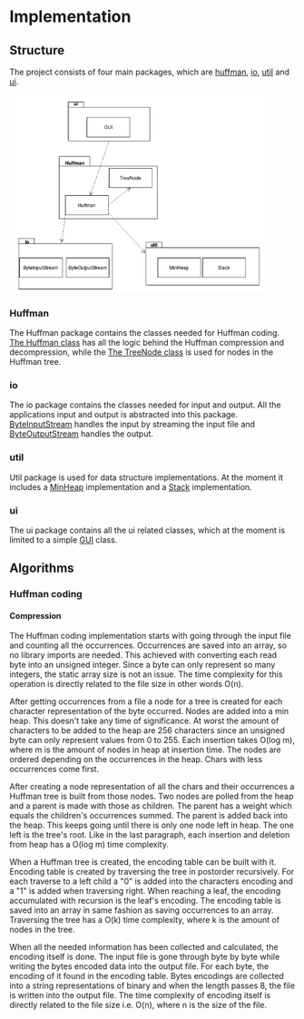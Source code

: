 # Implementation

## Structure

The project consists of four main packages, which are [huffman](<https://github.com/Darake/zip-zop/tree/master/zipzop/src/main/java/zipzop/huffman>), [io](<https://github.com/Darake/zip-zop/tree/master/zipzop/src/main/java/zipzop/io>), [util](<https://github.com/Darake/zip-zop/tree/master/zipzop/src/main/java/zipzop/util>) and [ui](<https://github.com/Darake/zip-zop/tree/master/zipzop/src/main/java/zipzop/ui>).  

<img src="https://raw.githubusercontent.com/Darake/zip-zop/master/documentation/images/i-1.png" width="450">  

### Huffman

The Huffman package contains the classes needed for Huffman coding. [The Huffman class](<https://github.com/Darake/zip-zop/blob/master/zipzop/src/main/java/zipzop/huffman/Huffman.java>) has all the logic behind the Huffman compression and decompression, while the [The TreeNode class](<https://github.com/Darake/zip-zop/blob/master/zipzop/src/main/java/zipzop/huffman/TreeNode.java>) is used for nodes in the Huffman tree.

### io

The io package contains the classes needed for input and output. All the applications input and output is abstracted into this package. [ByteInputStream](<https://github.com/Darake/zip-zop/blob/master/zipzop/src/main/java/zipzop/io/ByteInputStream.java>) handles the input by streaming the input file and [ByteOutputStream](<https://github.com/Darake/zip-zop/blob/master/zipzop/src/main/java/zipzop/io/ByteOutputStream.java>) handles the output.

### util

Util package is used for data structure implementations. At the moment it includes a [MinHeap](<https://github.com/Darake/zip-zop/blob/master/zipzop/src/main/java/zipzop/util/MinHeap.java>) implementation and a [Stack](https://github.com/Darake/zip-zop/blob/master/zipzop/src/main/java/zipzop/util/Stack.java) implementation.

### ui

The ui package contains all the ui related classes, which at the moment is limited to a simple [GUI](<https://github.com/Darake/zip-zop/blob/master/zipzop/src/main/java/zipzop/ui/GUI.java>) class.



## Algorithms

### Huffman coding

#### Compression

The Huffman coding implementation starts with going through the input file and counting all the occurrences. Occurrences are saved into an array, so no library imports are needed. This achieved with converting each read byte into an unsigned integer. Since a byte can only represent so many integers, the static array size is not an issue. The time complexity for this operation is directly related to the file size in other words O(n).

After getting occurrences from a file a node for a tree is created for each character representation of the byte occurred. Nodes are added into a min heap. This doesn't take any time of significance. At worst the amount of characters to be added to the heap are 256 characters since an unsigned byte can only represent values from 0 to 255. Each insertion takes O(log m), where m is the amount of nodes in heap at insertion time. The nodes are ordered depending on the occurrences in the heap. Chars with less occurrences come first.

After creating a node representation of all the chars and their occurrences a Huffman tree is built from those nodes. Two nodes are polled from the heap and a parent is made with those as children. The parent has a weight which equals the children's occurrences summed. The parent is added back into the heap. This keeps going until there is only one node left in heap. The one left is the tree's root. Like in the last paragraph, each insertion and deletion from heap has a O(log m) time complexity.

When a Huffman tree is created, the encoding table can be built with it. Encoding table is created by traversing the tree in postorder recursively. For each traverse to a left child a "0" is added into the characters encoding and a "1" is added when traversing right. When reaching a leaf, the encoding accumulated with recursion is the leaf's encoding. The encoding table is saved into an array in same fashion as saving occurrences to an array. Traversing the tree has a O(k) time complexity, where k is the amount of nodes in the tree.

When all the needed information has been collected and calculated, the encoding itself is done. The input file is gone through byte by byte while writing the bytes encoded data into the output file. For each byte, the encoding of it found in the encoding table. Bytes encodings are collected into a string representations of binary and when the length passes 8, the file is written into the output file. The time complexity of encoding itself is directly related to the file size i.e. O(n), where n is the size of the file.

